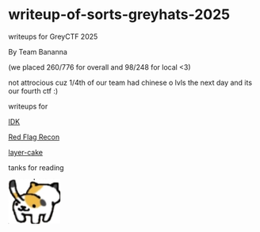# writeup-of-sorts-greyhats-2025

writeups for GreyCTF 2025

By Team Bananna 

(we placed 260/776 for overall and 98/248 for local <3)

not attrocious cuz 1/4th of our team had chinese o lvls the next day and its our fourth ctf :)

writeups for 

[IDK](https://github.com/saumilthecode/writeup-of-sorts-greyhats-2025/blob/main/Idk/readme.md)

[Red Flag Recon
](https://github.com/saumilthecode/writeup-of-sorts-greyhats-2025/blob/main/Red%20Flag%20Recon/readme.md)

[layer-cake
](https://github.com/saumilthecode/writeup-of-sorts-greyhats-2025/blob/main/layer-cake/readme.md)

tanks for reading

![](https://raw.githubusercontent.com/saumilthecode/writeup-of-sorts-greyhats-2025/refs/heads/main/Idk/cat.webp)